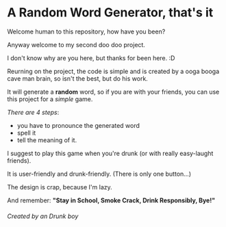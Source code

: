 # A Random Word Generator, that's it

Welcome human to this repository, how have you been?

Anyway welcome to my second doo doo project.

I don't know why are you here, but thanks for been here. :D

Reurning on the project, the code is simple and is created by a ooga booga cave man brain, so isn't the best, but do his work.

It will generate a **random** word, so if you are with your friends, you can use this project for a _simple_ game.

_There are 4 steps_:
+ you have to pronounce the generated word
+ spell it
+ tell the meaning of it.

I suggest to play this game when you're drunk (or with really easy-laught friends).

It is user-friendly and drunk-friendly. (There is only one button...)

The design is crap, because I'm lazy.

And remember: **"Stay in School, Smoke Crack, Drink Responsibly, Bye!"**



###### Created by an Drunk boy
